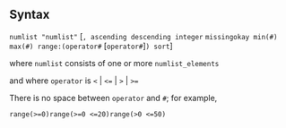 ## Syntax

`numlist "numlist"` \[`, ascending descending integer`
`missingokay min(#) max(#) range:(operator#`
\[`operator#`\]`) sort`\]

where `numlist` consists of one or more `numlist_elements`

and where `operator` is `<` \| `<=` \| `>` \| `>=`

There is no space between `operator` and `#`; for example,

`range(>=0)range(>=0 <=20)range(>0 <=50)`
